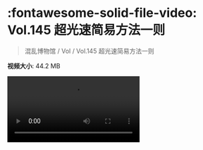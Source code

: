 # :fontawesome-solid-file-video: Vol.145 超光速简易方法一则

> 混乱博物馆 / Vol / Vol.145 超光速简易方法一则

**视频大小**: 44.2 MB

<div class="video"><video src="https://file.hsyhx.top/archive/混乱博物馆/Vol/Vol.145 超光速简易方法一则.mp4" controls preload>🤔 您的浏览器不支持 video 标签</video></div>